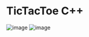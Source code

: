# TicTacToe C++ 

![image](https://user-images.githubusercontent.com/114533891/213026676-f27874c4-7751-476b-b8cf-8c161ba4f6ae.png)
![image](https://user-images.githubusercontent.com/114533891/213026782-02e54594-f01f-4411-8d0f-07df05119df8.png)


